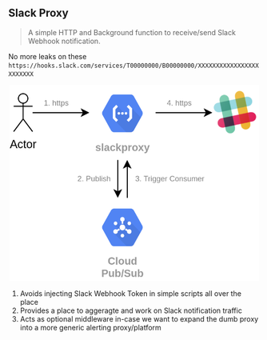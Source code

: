 ## Slack Proxy

> A simple HTTP and Background function to receive/send Slack Webhook notification.

No more leaks on these `https://hooks.slack.com/services/T00000000/B00000000/XXXXXXXXXXXXXXXXXXXXXXXX`

<center><img src="./slackproxy.png" width="500" /></center>

1. Avoids injecting Slack Webhook Token in simple scripts all over the place
2. Provides a place to aggeragte and work on Slack notification traffic
3. Acts as optional middleware in-case we want to expand the dumb proxy into a more generic alerting proxy/platform

